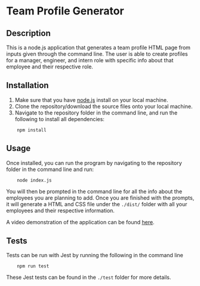 # Team Profile Generator

## Description

This is a node.js application that generates a team profile HTML page from inputs given through the command line. The user is able to create profiles for a manager, engineer, and intern role with specific info about that employee and their respective role.

## Installation

1) Make sure that you have [node.js](https://nodejs.dev/) install on your local machine.
2) Clone the repository/download the source files onto your local machine.
3) Navigate to the repository folder in the command line, and run the following to install all dependencies:

``` 
    npm install
```

## Usage

Once installed, you can run the program by navigating to the repository folder in the command line and run:

```
    node index.js
```

You will then be prompted in the command line for all the info about the employees you are planning to add. Once you are finished with the prompts, it will generate a HTML and CSS file under the `./dist/` folder with all your employees and their respective information.

A video demonstration of the application can be found [here](#).

## Tests

Tests can be run with Jest by running the following in the command line

```
    npm run test
```

These Jest tests can be found in the `./test` folder for more details.